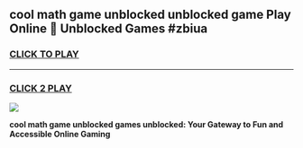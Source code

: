 
## cool math game unblocked unblocked game Play Online 👋 Unblocked Games #zbiua
<h3>
<a href="https://premium.freeplayer.one?title=cool_math_game_unblocked&ref=21F">CLICK TO PLAY</a></h3>
<hr>

<h3>
<a href="https://premium.freeplayer.one?title=cool_math_game_unblocked&ref=21F">CLICK 2 PLAY</a>
  
</h3>

<a href="https://premium.freeplayer.one?title=cool_math_game_unblocked&ref=21F/"><img src="https://clearcache.store/games.png"></a>


**cool math game unblocked games unblocked: Your Gateway to Fun and Accessible Online Gaming**

